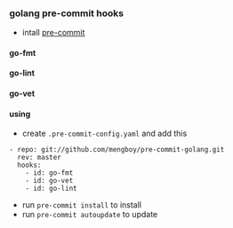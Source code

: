 ### golang pre-commit hooks

- intall [pre-commit](https://pre-commit.com/)

#### go-fmt


#### go-lint


#### go-vet


#### using

- create `.pre-commit-config.yaml` and add this

```
- repo: git://github.com/mengboy/pre-commit-golang.git
  rev: master
  hooks:
    - id: go-fmt
    - id: go-vet
    - id: go-lint
```

- run `pre-commit install` to install
- run `pre-commit autoupdate` to update 